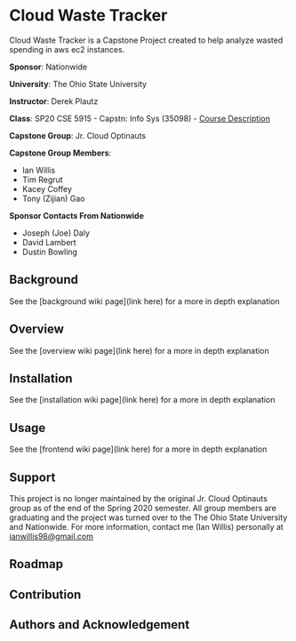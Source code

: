 # Cloud Waste Tracker

Cloud Waste Tracker is a Capstone Project created to help analyze wasted spending in aws ec2 instances.

**Sponsor**: Nationwide

**University**: The Ohio State University

**Instructor**: Derek Plautz 

**Class**: SP20 CSE 5915 - Capstn: Info Sys (35098) - [Course Description](https://coe-portal.cse.ohio-state.edu/pdf-exports/CSE/CSE-5915.pdf)

**Capstone Group**: Jr. Cloud Optinauts

**Capstone Group Members**:
- Ian Willis
- Tim Regrut
- Kacey Coffey
- Tony (Zijian) Gao

**Sponsor Contacts From Nationwide**
- Joseph (Joe) Daly
- David Lambert
- Dustin Bowling

## Background

See the [background wiki page](link here) for a more in depth explanation

## Overview

See the [overview wiki page](link here) for a more in depth explanation

## Installation

See the [installation wiki page](link here) for a more in depth explanation

## Usage

See the [frontend wiki page](link here) for a more in depth explanation

## Support

This project is no longer maintained by the original Jr. Cloud Optinauts group as of the end
of the Spring 2020 semester. All group members are graduating and the project was turned over to
the The Ohio State University and Nationwide. For more information, contact me (Ian Willis) personally
at [ianwillis98@gmail.com](mailto:ianwillis98@gmail.com?subject=[GitHub]%20Cloud%20Waste%20Tracker%20Support)

## Roadmap

## Contribution

## Authors and Acknowledgement